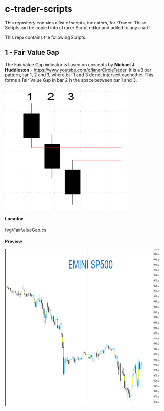 # c-trader-scripts
This repository contains a list of scripts, indicators, for cTrader. These Scripts can be copied into cTrader Script editor and added to any chart!

This repo contains the following Scripts.

## 1 - Fair Value Gap
The Fair Value Gap indicator is based on concepts by <b>Michael J. Huddleston</b> - https://www.youtube.com/c/InnerCircleTrader. It is a 3 bar pattern, bar 1, 2 and 3, where bar 1 and 3 do not intersect eachother. This forms a Fair Value Gap in bar 2 in the space between bar 1 and 3.

<img src="https://github.com/bardurt/c-trader-scripts/blob/main/fvg/fvg.png" width="400" height="400">


#### Location
fvg/FairValueGap.cs

#### Preview
<img src="https://github.com/bardurt/c-trader-scripts/blob/main/fvg/fvg_sp500.png" width="512" height="512">
